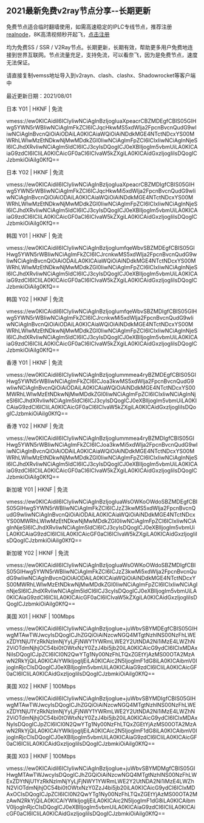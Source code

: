 ## 2021最新免费v2ray节点分享--长期更新

免费节点适合临时翻墙使用，如需高速稳定的IPLC专线节点，推荐注册[realnode](https://user.realnode.co/#/register?code=c0tBDrSC)，8K高清视频秒开起飞，[点击注册](https://user.realnode.co/#/register?code=c0tBDrSC)

均为免费SS / SSR / V2Ray节点。长期更新，长期有效，帮助更多用户免费地连接到世界互联网。节点流量充足，支持免流，可以看奈飞，因为是免费节点，速度无法保证。

请直接复制vemss地址导入到v2rayn、clash、clashx、Shadowrocket等客户端中

最近更新日期：2021/08/01

日本 Y01 | HKNF | 免流

vmess://ew0KICAidiI6ICIyIiwNCiAgInBzIjogIuaXpeacrCBZMDEgfCBIS05GIHwg5YWN5rWBIiwNCiAgImFkZCI6ICJqcHkwMS5xdWlja2FpcnBvcnQudG9wIiwNCiAgInBvcnQiOiAiODAiLA0KICAiaWQiOiAiNDdkMGE4NTctNDcxYS00MWRhLWIwMzEtNDkwNjMwMDdkZGI0IiwNCiAgImFpZCI6ICIxIiwNCiAgInNjeSI6ICJhdXRvIiwNCiAgIm5ldCI6ICJ3cyIsDQogICJ0eXBlIjogIm5vbmUiLA0KICAiaG9zdCI6ICIiLA0KICAicGF0aCI6ICIvaW5kZXgiLA0KICAidGxzIjogIiIsDQogICJzbmkiOiAiIg0KfQ==

日本 Y02 | HKNF | 免流

vmess://ew0KICAidiI6ICIyIiwNCiAgInBzIjogIuaXpeacrCBZMDIgfCBIS05GIHwg5YWN5rWBIiwNCiAgImFkZCI6ICJqcHkwMi5xdWlja2FpcnBvcnQudG9wIiwNCiAgInBvcnQiOiAiODAiLA0KICAiaWQiOiAiNDdkMGE4NTctNDcxYS00MWRhLWIwMzEtNDkwNjMwMDdkZGI0IiwNCiAgImFpZCI6ICIxIiwNCiAgInNjeSI6ICJhdXRvIiwNCiAgIm5ldCI6ICJ3cyIsDQogICJ0eXBlIjogIm5vbmUiLA0KICAiaG9zdCI6ICIiLA0KICAicGF0aCI6ICIvaW5kZXgiLA0KICAidGxzIjogIiIsDQogICJzbmkiOiAiIg0KfQ==

韩国 Y01 | HKNF | 免流

vmess://ew0KICAidiI6ICIyIiwNCiAgInBzIjogIumfqeWbvSBZMDEgfCBIS05GIHwg5YWN5rWBIiwNCiAgImFkZCI6ICJrcnkwMS5xdWlja2FpcnBvcnQudG9wIiwNCiAgInBvcnQiOiAiODAiLA0KICAiaWQiOiAiNDdkMGE4NTctNDcxYS00MWRhLWIwMzEtNDkwNjMwMDdkZGI0IiwNCiAgImFpZCI6ICIxIiwNCiAgInNjeSI6ICJhdXRvIiwNCiAgIm5ldCI6ICJ3cyIsDQogICJ0eXBlIjogIm5vbmUiLA0KICAiaG9zdCI6ICIiLA0KICAicGF0aCI6ICIvaW5kZXgiLA0KICAidGxzIjogIiIsDQogICJzbmkiOiAiIg0KfQ==

韩国 Y02 | HKNF | 免流

vmess://ew0KICAidiI6ICIyIiwNCiAgInBzIjogIumfqeWbvSBZMDIgfCBIS05GIHwg5YWN5rWBIiwNCiAgImFkZCI6ICJrcnkwMi5xdWlja2FpcnBvcnQudG9wIiwNCiAgInBvcnQiOiAiODAiLA0KICAiaWQiOiAiNDdkMGE4NTctNDcxYS00MWRhLWIwMzEtNDkwNjMwMDdkZGI0IiwNCiAgImFpZCI6ICIxIiwNCiAgInNjeSI6ICJhdXRvIiwNCiAgIm5ldCI6ICJ3cyIsDQogICJ0eXBlIjogIm5vbmUiLA0KICAiaG9zdCI6ICIiLA0KICAicGF0aCI6ICIvaW5kZXgiLA0KICAidGxzIjogIiIsDQogICJzbmkiOiAiIg0KfQ==

香港 Y01 | HKNF | 免流

vmess://ew0KICAidiI6ICIyIiwNCiAgInBzIjogIummmea4ryBZMDEgfCBIS05GIHwg5YWN5rWBIiwNCiAgImFkZCI6ICJoa3kwMS5xdWlja2FpcnBvcnQudG9wIiwNCiAgInBvcnQiOiAiODAiLA0KICAiaWQiOiAiNDdkMGE4NTctNDcxYS00MWRhLWIwMzEtNDkwNjMwMDdkZGI0IiwNCiAgImFpZCI6ICIxIiwNCiAgInNjeSI6ICJhdXRvIiwNCiAgIm5ldCI6ICJ3cyIsDQogICJ0eXBlIjogIm5vbmUiLA0KICAiaG9zdCI6ICIiLA0KICAicGF0aCI6ICIvaW5kZXgiLA0KICAidGxzIjogIiIsDQogICJzbmkiOiAiIg0KfQ==

香港 Y02 | HKNF | 免流

vmess://ew0KICAidiI6ICIyIiwNCiAgInBzIjogIummmea4ryBZMDIgfCBIS05GIHwg5YWN5rWBIiwNCiAgImFkZCI6ICJoa3kwMi5xdWlja2FpcnBvcnQudG9wIiwNCiAgInBvcnQiOiAiODAiLA0KICAiaWQiOiAiNDdkMGE4NTctNDcxYS00MWRhLWIwMzEtNDkwNjMwMDdkZGI0IiwNCiAgImFpZCI6ICIxIiwNCiAgInNjeSI6ICJhdXRvIiwNCiAgIm5ldCI6ICJ3cyIsDQogICJ0eXBlIjogIm5vbmUiLA0KICAiaG9zdCI6ICIiLA0KICAicGF0aCI6ICIvaW5kZXgiLA0KICAidGxzIjogIiIsDQogICJzbmkiOiAiIg0KfQ==

新加坡 Y01 | HKNF | 免流

vmess://ew0KICAidiI6ICIyIiwNCiAgInBzIjogIuaWsOWKoOWdoSBZMDEgfCBIS05GIHwg5YWN5rWBIiwNCiAgImFkZCI6ICJzZ3kwMS5xdWlja2FpcnBvcnQudG9wIiwNCiAgInBvcnQiOiAiODAiLA0KICAiaWQiOiAiNDdkMGE4NTctNDcxYS00MWRhLWIwMzEtNDkwNjMwMDdkZGI0IiwNCiAgImFpZCI6ICIxIiwNCiAgInNjeSI6ICJhdXRvIiwNCiAgIm5ldCI6ICJ3cyIsDQogICJ0eXBlIjogIm5vbmUiLA0KICAiaG9zdCI6ICIiLA0KICAicGF0aCI6ICIvaW5kZXgiLA0KICAidGxzIjogIiIsDQogICJzbmkiOiAiIg0KfQ==

新加坡 Y02 | HKNF | 免流

vmess://ew0KICAidiI6ICIyIiwNCiAgInBzIjogIuaWsOWKoOWdoSBZMDIgfCBIS05GIHwg5YWN5rWBIiwNCiAgImFkZCI6ICJzZ3kwMi5xdWlja2FpcnBvcnQudG9wIiwNCiAgInBvcnQiOiAiODAiLA0KICAiaWQiOiAiNDdkMGE4NTctNDcxYS00MWRhLWIwMzEtNDkwNjMwMDdkZGI0IiwNCiAgImFpZCI6ICIxIiwNCiAgInNjeSI6ICJhdXRvIiwNCiAgIm5ldCI6ICJ3cyIsDQogICJ0eXBlIjogIm5vbmUiLA0KICAiaG9zdCI6ICIiLA0KICAicGF0aCI6ICIvaW5kZXgiLA0KICAidGxzIjogIiIsDQogICJzbmkiOiAiIg0KfQ==

美国 X01 | HKNF | 100Mbps

vmess://ew0KICAidiI6ICIyIiwNCiAgInBzIjogIue+juWbvSBYMDEgfCBIS05GIHwgMTAwTWJwcyIsDQogICJhZGQiOiAiNzcwNGQ4MTgtNzhlNS00NzFhLWExZDYtNjU1YzRkNzlmNjYyLjFjNWY1YWRmLWE2Y2UtNDA2Ni1iMzE4LWZhN2ViOTdmNjhjOC54bi0tOWtxNzY0ZzJ4bi5jb20iLA0KICAicG9ydCI6ICIxMDAxNiIsDQogICJpZCI6ICI0N2QwYTg1Ny00NzFhLTQxZGEtYjAzMS00OTA2MzAwN2RkYjQiLA0KICAiYWlkIjogIjEiLA0KICAic2N5IjogImF1dG8iLA0KICAibmV0IjogInRjcCIsDQogICJ0eXBlIjogIm5vbmUiLA0KICAiaG9zdCI6ICIiLA0KICAicGF0aCI6ICIiLA0KICAidGxzIjogIiIsDQogICJzbmkiOiAiIg0KfQ==

美国 X02 | HKNF | 100Mbps

vmess://ew0KICAidiI6ICIyIiwNCiAgInBzIjogIue+juWbvSBYMDIgfCBIS05GIHwgMTAwTWJwcyIsDQogICJhZGQiOiAiNzcwNGQ4MTgtNzhlNS00NzFhLWExZDYtNjU1YzRkNzlmNjYyLjFjNWY1YWRmLWE2Y2UtNDA2Ni1iMzE4LWZhN2ViOTdmNjhjOC54bi0tOWtxNzY0ZzJ4bi5jb20iLA0KICAicG9ydCI6ICIxMDAxNyIsDQogICJpZCI6ICI0N2QwYTg1Ny00NzFhLTQxZGEtYjAzMS00OTA2MzAwN2RkYjQiLA0KICAiYWlkIjogIjEiLA0KICAic2N5IjogImF1dG8iLA0KICAibmV0IjogInRjcCIsDQogICJ0eXBlIjogIm5vbmUiLA0KICAiaG9zdCI6ICIiLA0KICAicGF0aCI6ICIiLA0KICAidGxzIjogIiIsDQogICJzbmkiOiAiIg0KfQ==

美国 X03 | HKNF | 100Mbps

vmess://ew0KICAidiI6ICIyIiwNCiAgInBzIjogIue+juWbvSBYMDMgfCBIS05GIHwgMTAwTWJwcyIsDQogICJhZGQiOiAiNzcwNGQ4MTgtNzhlNS00NzFhLWExZDYtNjU1YzRkNzlmNjYyLjFjNWY1YWRmLWE2Y2UtNDA2Ni1iMzE4LWZhN2ViOTdmNjhjOC54bi0tOWtxNzY0ZzJ4bi5jb20iLA0KICAicG9ydCI6ICIxMDAxOCIsDQogICJpZCI6ICI0N2QwYTg1Ny00NzFhLTQxZGEtYjAzMS00OTA2MzAwN2RkYjQiLA0KICAiYWlkIjogIjEiLA0KICAic2N5IjogImF1dG8iLA0KICAibmV0IjogInRjcCIsDQogICJ0eXBlIjogIm5vbmUiLA0KICAiaG9zdCI6ICIiLA0KICAicGF0aCI6ICIiLA0KICAidGxzIjogIiIsDQogICJzbmkiOiAiIg0KfQ==

